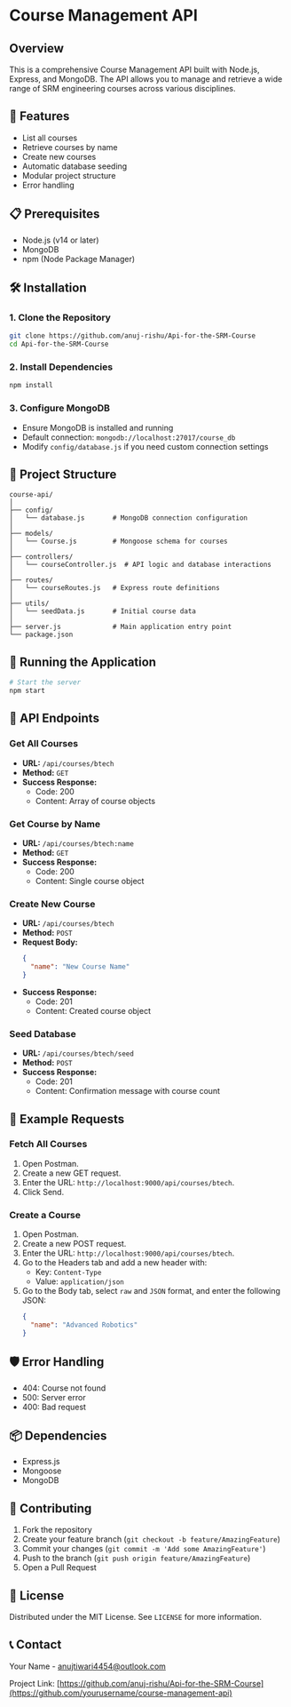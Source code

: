 # Course Management API

## Overview
This is a comprehensive Course Management API built with Node.js, Express, and MongoDB. The API allows you to manage and retrieve a wide range of SRM engineering courses across various disciplines.

## 🚀 Features
- List all courses
- Retrieve courses by name
- Create new courses
- Automatic database seeding
- Modular project structure
- Error handling

## 📋 Prerequisites
- Node.js (v14 or later)
- MongoDB
- npm (Node Package Manager)

## 🛠️ Installation

### 1. Clone the Repository
```bash
git clone https://github.com/anuj-rishu/Api-for-the-SRM-Course
cd Api-for-the-SRM-Course
```

### 2. Install Dependencies
```bash
npm install
```

### 3. Configure MongoDB
- Ensure MongoDB is installed and running
- Default connection: `mongodb://localhost:27017/course_db`
- Modify `config/database.js` if you need custom connection settings

## 🔧 Project Structure
```
course-api/
│
├── config/
│   └── database.js       # MongoDB connection configuration
│
├── models/
│   └── Course.js         # Mongoose schema for courses
│
├── controllers/
│   └── courseController.js  # API logic and database interactions
│
├── routes/
│   └── courseRoutes.js   # Express route definitions
│
├── utils/
│   └── seedData.js       # Initial course data
│
├── server.js             # Main application entry point
└── package.json
```

## 🚀 Running the Application
```bash
# Start the server
npm start
```

## 📡 API Endpoints

### Get All Courses
- **URL:** `/api/courses/btech`
- **Method:** `GET`
- **Success Response:** 
  - Code: 200
  - Content: Array of course objects

### Get Course by Name
- **URL:** `/api/courses/btech:name`
- **Method:** `GET`
- **Success Response:**
  - Code: 200
  - Content: Single course object

### Create New Course
- **URL:** `/api/courses/btech`
- **Method:** `POST`
- **Request Body:**
  ```json
  {
    "name": "New Course Name"
  }
  ```
- **Success Response:**
  - Code: 201
  - Content: Created course object

### Seed Database
- **URL:** `/api/courses/btech/seed`
- **Method:** `POST`
- **Success Response:**
  - Code: 201
  - Content: Confirmation message with course count

## 🧪 Example Requests
### Fetch All Courses
1. Open Postman.
2. Create a new GET request.
3. Enter the URL: `http://localhost:9000/api/courses/btech`.
4. Click Send.

### Create a Course
1. Open Postman.
2. Create a new POST request.
3. Enter the URL: `http://localhost:9000/api/courses/btech`.
4. Go to the Headers tab and add a new header with:
   - Key: `Content-Type`
   - Value: `application/json`
5. Go to the Body tab, select `raw` and `JSON` format, and enter the following JSON:
   ```json
   {
     "name": "Advanced Robotics"
   }
## 🛡️ Error Handling
- 404: Course not found
- 500: Server error
- 400: Bad request

## 📦 Dependencies
- Express.js
- Mongoose
- MongoDB

## 🤝 Contributing
1. Fork the repository
2. Create your feature branch (`git checkout -b feature/AmazingFeature`)
3. Commit your changes (`git commit -m 'Add some AmazingFeature'`)
4. Push to the branch (`git push origin feature/AmazingFeature`)
5. Open a Pull Request

## 📝 License
Distributed under the MIT License. See `LICENSE` for more information.

## 📞 Contact
Your Name - anujtiwari4454@outlook.com

Project Link: [https://github.com/anuj-rishu/Api-for-the-SRM-Course](https://github.com/yourusername/course-management-api)
